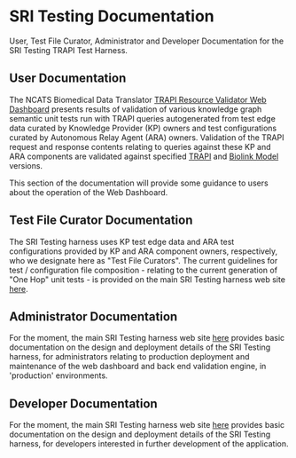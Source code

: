 # SRI Testing Documentation

User, Test File Curator, Administrator and Developer Documentation for the SRI Testing TRAPI Test Harness.

## User Documentation

The NCATS Biomedical Data Translator [TRAPI Resource Validator Web Dashboard](https://sri-testing.apps.renci.org/) presents results of validation of various knowledge graph semantic unit tests run with TRAPI queries autogenerated from test edge data curated by Knowledge Provider (KP) owners and test configurations curated by Autonomous Relay Agent (ARA) owners.  Validation of the TRAPI request and response contents relating to queries against these KP and ARA components are validated against specified [TRAPI](https://github.com/NCATSTranslator/ReasonerAPI) and [Biolink Model](https://biolink.github.io/biolink-model/) versions. 

This section of the documentation will provide some guidance to users about the operation of the Web Dashboard.

## Test File Curator Documentation

The SRI Testing harness uses KP test edge data and ARA test configurations provided by KP and ARA component owners, respectively, who we designate here as "Test File Curators". The current guidelines for test / configuration file composition - relating to the current generation of "One Hop" unit tests - is provided on the main SRI Testing harness web site [here](https://github.com/TranslatorSRI/SRI_testing/blob/main/tests/onehop/README.md).

## Administrator Documentation

For the moment, the main SRI Testing harness web site [here](https://github.com/TranslatorSRI/SRI_testing/blob/main/README.md) provides basic documentation on the design and deployment details of the SRI Testing harness, for administrators relating to production deployment and maintenance of the web dashboard and back end validation engine, in 'production' environments.

## Developer Documentation

For the moment, the main SRI Testing harness web site [here](https://github.com/TranslatorSRI/SRI_testing/blob/main/README.md) provides basic documentation on the design and deployment details of the SRI Testing harness, for developers interested in further development of the application.
